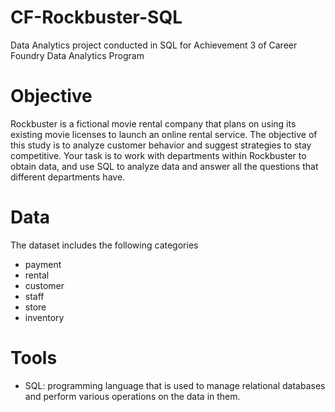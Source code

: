 # CF-Rockbuster-SQL
Data Analytics project conducted in SQL for Achievement 3 of Career Foundry Data Analytics Program
# Objective
Rockbuster is a fictional movie rental company that plans on using its existing movie licenses to launch an online rental service. The objective of this study is to analyze customer behavior and suggest strategies to stay competitive.
Your task is to work with departments within Rockbuster to obtain data, and use SQL to analyze data and answer all the questions that different departments have.
# Data
The dataset includes the following categories
  - payment     
  - rental
  - customer
  - staff
  - store
  - inventory
# Tools
  - SQL: programming language that is used to manage relational databases and perform various operations on the data in them.
